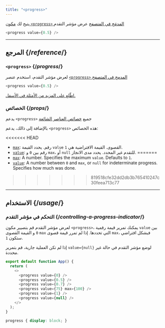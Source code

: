 ```yaml
---
title: "<progress>"
---
```


<Intro>

يتيح لك [مكون `<progress>` المدمَج في المتصفح](https://developer.mozilla.org/en-US/docs/Web/HTML/Element/progress) عرض مؤشر التقدم

```js
<progress value={0.5} />
```

</Intro>

<InlineToc />

---

## المرجع {/*reference*/}

### `<progress>` {/*progress*/}

لعرض مؤشر التقدم، استخدم عنصر [`<progress>` المدمج في المتصفح](https://developer.mozilla.org/en-US/docs/Web/HTML/Element/progress) 

```js
<progress value={0.5} />
```

[اطّلع على المزيد من الأمثلة في الأسفل.](#usage)

###  الخصائص {/*props*/}

يدعم `<progress>` جميع  [خصائص العناصر الشائعة](/reference/react-dom/components/common#props)

بالإضافة إلى ذالك، يدعم `<progress>` هذه الخصائص:

<<<<<<< HEAD
* [`max`](https://developer.mozilla.org/en-US/docs/Web/HTML/Element/progress#attr-max): رقم. يحدد القيمة `value` القصوى. القيمة الافتراضية هي `1`.
* [`value`](https://developer.mozilla.org/en-US/docs/Web/HTML/Element/progress#attr-value): رقم بين `0` و `max`، أو `null` للتقدم غير المحدد. يحدد مدى الانجاز.
=======
* [`max`](https://developer.mozilla.org/en-US/docs/Web/HTML/Element/progress#max): A number. Specifies the maximum `value`. Defaults to `1`.
* [`value`](https://developer.mozilla.org/en-US/docs/Web/HTML/Element/progress#value): A number between `0` and `max`, or `null` for indeterminate progress. Specifies how much was done.
>>>>>>> 819518cfe32dd2db3b765410247c30feea713c77

---

## الاستخدام {/*usage*/}

### التحكم في مؤشر التقدم {/*controlling-a-progress-indicator*/}

لعرض مؤشر التقدم قم بتصيير مكون `<progress>`، يمكنك تمرير قيمة رقمية `value` بين `0` و القيمة القصوى `max` التي تحددها. إذا لم تمرر قيمة قصوى `max`، فبشكل افتراضي ستكون `1`.

إذا لم تكن العملية جارية، قم بتمرير `value={null}` لوضع مؤشر التقدم في حالة غير محددة.

<Sandpack>

```js
export default function App() {
  return (
    <>
      <progress value={0} />
      <progress value={0.5} />
      <progress value={0.7} />
      <progress value={75} max={100} />
      <progress value={1} />
      <progress value={null} />
    </>
  );
}
```

```css
progress { display: block; }
```

</Sandpack>
